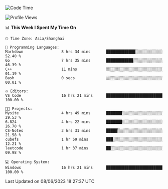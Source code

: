 <!--START_SECTION:waka-->
![Code Time](http://img.shields.io/badge/Code%20Time-978%20hrs%2022%20mins-blue)

![Profile Views](http://img.shields.io/badge/Profile%20Views-0-blue)

📊 **This Week I Spent My Time On** 

```text
🕑︎ Time Zone: Asia/Shanghai

💬 Programming Languages: 
Markdown                 8 hrs 34 mins       █████████████░░░░░░░░░░░░   52.40 % 
Go                       7 hrs 35 mins       ████████████░░░░░░░░░░░░░   46.39 % 
C++                      11 mins             ░░░░░░░░░░░░░░░░░░░░░░░░░   01.19 % 
Bash                     0 secs              ░░░░░░░░░░░░░░░░░░░░░░░░░   00.01 % 

🔥 Editors: 
VS Code                  16 hrs 21 mins      █████████████████████████   100.00 % 

🐱‍💻 Projects: 
Mysite                   4 hrs 49 mins       ███████░░░░░░░░░░░░░░░░░░   29.53 % 
6.824                    4 hrs 22 mins       ███████░░░░░░░░░░░░░░░░░░   26.70 % 
CS-Notes                 3 hrs 31 mins       █████░░░░░░░░░░░░░░░░░░░░   21.58 % 
cubefs                   1 hr 59 mins        ███░░░░░░░░░░░░░░░░░░░░░░   12.21 % 
leetcode                 1 hr 37 mins        ██░░░░░░░░░░░░░░░░░░░░░░░   09.98 % 

💻 Operating System: 
Windows                  16 hrs 21 mins      █████████████████████████   100.00 % 
```


 Last Updated on 08/06/2023 18:27:37 UTC
<!--END_SECTION:waka-->